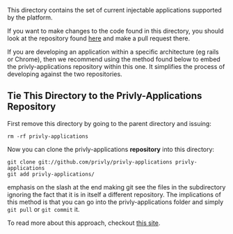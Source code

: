 This directory contains the set of current injectable applications supported by
the platform.

If you want to make changes to the code found in this directory, you should 
look at the repository found 
[here](https://github.com/privly/privly-applications) and make a pull
request there.

If you are developing an application within a specific architecture (eg rails
or Chrome), then we recommend using the method found below to embed the 
privly-applications repository within this one. It simplifies the process of
developing against the two repositories.

## Tie This Directory to the Privly-Applications Repository ##

First remove this directory by going to the parent directory and issuing:

`rm -rf privly-applications`

Now you can clone the privly-applications **repository** into this directory:

    git clone git://github.com/privly/privly-applications privly-applications
    git add privly-applications/

emphasis on the slash at the end making git see the files in the subdirectory
ignoring the fact that it is in itself a different repository. The 
implications of this method is that you can go into the 
privly-applications folder and simply `git pull` or `git commit` it.

To read more about this approach, checkout
[this site](http://debuggable.com/posts/git-fake-submodules:4b563ee4-f3cc-4061-967e-0e48cbdd56cb).
